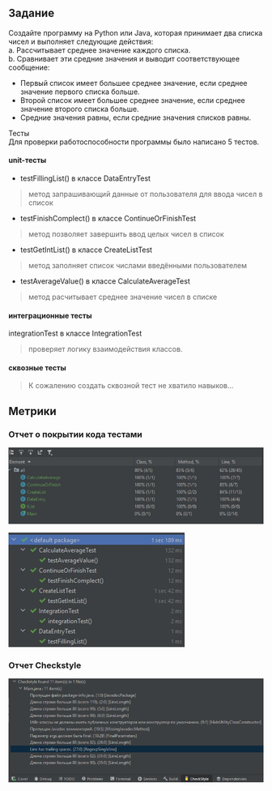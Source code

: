 ## Задание 

Создайте программу на Python или Java, которая принимает два списка чисел и выполняет следующие действия:  
a. Рассчитывает среднее значение каждого списка.  
b. Сравнивает эти средние значения и выводит соответствующее сообщение:
- Первый список имеет большее среднее значение, если среднее значение первого списка больше.
- Второй список имеет большее среднее значение, если среднее значение второго списка больше.
- Средние значения равны, если средние значения списков равны.


Тесты  
Для проверки работоспособности программы было написано 5 тестов.

#### unit-тесты
* testFillingList() в классе DataEntryTest  
>  метод запрашивающий данные от пользователя для ввода чисел в список
* testFinishComplect() в классе ContinueOrFinishTest  
> метод позволяет завершить ввод целых чисел в список
* testGetIntList() в классе CreateListTest  
> метод заполняет список числами введёнными пользователем
* testAverageValue() в классе CalculateAverageTest
> метод расчитывает среднее значение чисел в списке

#### интеграционные тесты
integrationTest в классе IntegrationTest
> проверяет логику взаимодействия классов.

#### сквозные тесты
> К сожалению создать сквозной тест не хватило навыков...

## Метрики
### Отчет о покрытии кода тестами


![CoverageTest](https://github.com/A1eksX/UnitTestHW/blob/master/HWSix/Screenshots/CodeCoverage.jpg?raw=true)

![StatusRunnigTest](https://github.com/A1eksX/UnitTestHW/blob/master/HWSix/Screenshots/StatusRunnigTest.jpg?raw=true)

### Отчет Checkstyle
![Checkstyle](https://github.com/A1eksX/UnitTestHW/blob/master/HWSix/Screenshots/Checkstyle.png?raw=true)